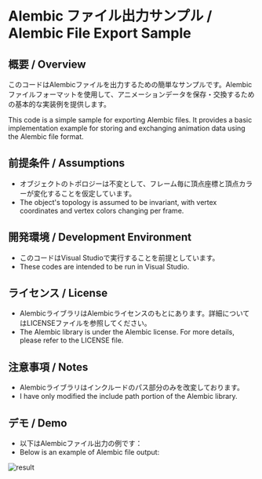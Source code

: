 # Alembic ファイル出力サンプル / Alembic File Export Sample

## 概要 / Overview

このコードはAlembicファイルを出力するための簡単なサンプルです。Alembicファイルフォーマットを使用して、アニメーションデータを保存・交換するための基本的な実装例を提供します。

This code is a simple sample for exporting Alembic files. It provides a basic implementation example for storing and exchanging animation data using the Alembic file format.

## 前提条件 / Assumptions

- オブジェクトのトポロジーは不変として、フレーム毎に頂点座標と頂点カラーが変化することを仮定しています。
- The object's topology is assumed to be invariant, with vertex coordinates and vertex colors changing per frame.

## 開発環境 / Development Environment

- このコードはVisual Studioで実行することを前提としています。
- These codes are intended to be run in Visual Studio.

## ライセンス / License

- AlembicライブラリはAlembicライセンスのもとにあります。詳細についてはLICENSEファイルを参照してください。
- The Alembic library is under the Alembic license. For more details, please refer to the LICENSE file.

## 注意事項 / Notes

- Alembicライブラリはインクルードのパス部分のみを改変しております。
- I have only modified the include path portion of the Alembic library.

## デモ / Demo

- 以下はAlembicファイル出力の例です：
- Below is an example of Alembic file output:

![result](https://github.com/J-Siberia/Alembic_Example/blob/main/output_animation.gif)
